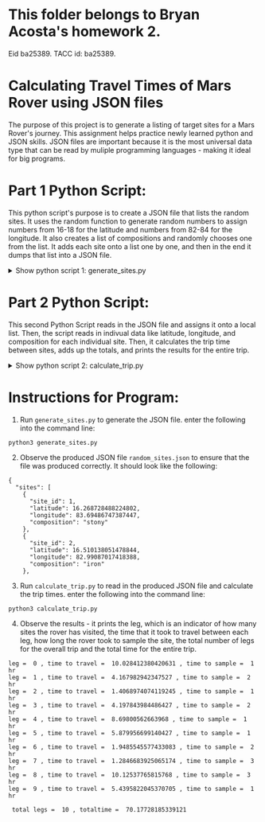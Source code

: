 # This folder belongs to Bryan Acosta's homework 2.
Eid ba25389. TACC id: ba25389.

# Calculating Travel Times of Mars Rover using JSON files
The purpose of this project is to generate a listing of target sites for a Mars Rover's journey. This assignment helps practice newly learned python and JSON skills. JSON files are important because it is the most universal data type that can be read by muliple programming languages - making it ideal for big programs.

# Part 1 Python Script:
This python script's purpose is to create a JSON file that lists the random sites. It uses the random function to generate random numbers to assign numbers from 16-18 for the latitude and numbers from 82-84 for the longitude. It also creates a list of compositions and randomly chooses one from the list. It adds each site onto a list one by one, and then in the end it dumps that list into a JSON file.

<details>
<summary>Show python script 1: generate_sites.py</summary>

Python

```python:
import json
from random import seed

for x in range (1,11): 
    data['sites'].append( {'site_id': x, 'latitude': random_latitude(), 'longitude' : random_longitude(), 'composition': random_composition() } )

with open('random_sites.json', 'w') as out:
    json.dump(data, out, indent=2)
```
</details>

# Part 2 Python Script:
This second Python Script reads in the JSON file and assigns it onto a local list. Then, the script reads in indivual data like latitude, longitude, and composition for each individual site. Then, it calculates the trip time between sites, adds up the totals, and prints the results for the entire trip.

<details>
<summary>Show python script 2: calculate_trip.py </summary>
Python

```python:

import json
        
with open('random_sites.json', 'r') as f:
    ml_data = json.load(f)

compute_distances(ml_data['sites'])
```
</details>

# Instructions for Program: 
1. Run `generate_sites.py` to generate the JSON file. enter the following into the command line: 
```python: 
python3 generate_sites.py
``` 
2. Observe the produced JSON file `random_sites.json` to ensure that the file was produced correctly. It should look like the following:
```python:
{
  "sites": [
    {
      "site_id": 1,
      "latitude": 16.268728488224802,
      "longitude": 83.69486747387447,
      "composition": "stony"
    },
    {
      "site_id": 2,
      "latitude": 16.510138051478844,
      "longitude": 82.99087017418388,
      "composition": "iron"
    },
```
3. Run `calculate_trip.py` to read in the produced JSON file and calculate the trip times. enter the following into the command line:
```python:
python3 calculate_trip.py
```

4. Observe the results - it prints the leg, which is an indicator of how many sites the rover has visited, the time that it took to travel between each leg, how long the rover took to sample the site, the total number of legs for the overall trip and the total time for the entire trip.

```python:
leg =  0 , time to travel =  10.028412380420631 , time to sample =  1  hr
leg =  1 , time to travel =  4.167982942347527 , time to sample =  2  hr
leg =  2 , time to travel =  1.4068974074119245 , time to sample =  1  hr
leg =  3 , time to travel =  4.197843984486427 , time to sample =  2  hr
leg =  4 , time to travel =  8.69800562663968 , time to sample =  1  hr
leg =  5 , time to travel =  5.879956699140427 , time to sample =  1  hr
leg =  6 , time to travel =  1.9485545577433083 , time to sample =  2  hr
leg =  7 , time to travel =  1.2846683925065174 , time to sample =  3  hr
leg =  8 , time to travel =  10.12537765815768 , time to sample =  3  hr
leg =  9 , time to travel =  5.4395822045370705 , time to sample =  1  hr

 total legs =  10 , totaltime =  70.17728185339121
```
